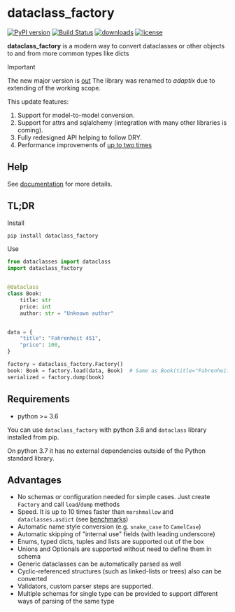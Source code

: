 # dataclass_factory

[![PyPI version](https://badge.fury.io/py/dataclass-factory.svg)](https://badge.fury.io/py/dataclass-factory)
[![Build Status](https://travis-ci.org/Tishka17/dataclass_factory.svg?branch=master)](https://travis-ci.org/Tishka17/dataclass_factory)
[![downloads](https://img.shields.io/pypi/dm/dataclass_factory.svg)](https://pypistats.org/packages/dataclass_factory)
[![license](https://img.shields.io/github/license/Tishka17/dataclass_factory.svg)](https://github.com/Tishka17/dataclass_factory/blob/master/LICENSE)

**dataclass_factory** is a modern way to convert dataclasses or other objects to and from more common types like dicts

> [!IMPORTANT]
> The new major version is [out](https://adaptix.readthedocs.io/en/latest/)
> The library was renamed to *adaptix* due to extending of the working scope.
>
> This update features:
> 1. Support for model-to-model conversion.
> 2. Support for attrs and sqlalchemy (integration with many other libraries is coming).
> 3. Fully redesigned API helping to follow DRY.
> 4. Performance improvements of [up to two times](https://adaptix.readthedocs.io/en/latest/benchmarks.html)


## Help

See [documentation](https://dataclass-factory.readthedocs.io/) for more details.

## TL;DR

Install
```bash
pip install dataclass_factory
```

Use
```python
from dataclasses import dataclass
import dataclass_factory


@dataclass
class Book:
    title: str
    price: int
    author: str = "Unknown author"


data = {
    "title": "Fahrenheit 451",
    "price": 100,
}

factory = dataclass_factory.Factory()
book: Book = factory.load(data, Book)  # Same as Book(title="Fahrenheit 451", price=100)
serialized = factory.dump(book)
```

## Requirements

* python >= 3.6

You can use `dataclass_factory` with python 3.6 and `dataclass` library installed from pip.

On python 3.7 it has no external dependencies outside of the Python standard library.

## Advantages

* No schemas or configuration needed for simple cases. Just create `Factory` and call `load`/`dump` methods
* Speed. It is up to 10 times faster than `marshmallow` and `dataclasses.asdict` (see [benchmarks](benchmarks))
* Automatic name style conversion (e.g. `snake_case` to `CamelCase`)
* Automatic skipping of "internal use" fields (with leading underscore)
* Enums, typed dicts, tuples and lists are supported out of the box
* Unions and Optionals are supported without need to define them in schema
* Generic dataclasses can be automatically parsed as well
* Cyclic-referenced structures (such as linked-lists or trees) also can be converted
* Validators, custom parser steps are supported.
* Multiple schemas for single type can be provided to support different ways of parsing of the same type
